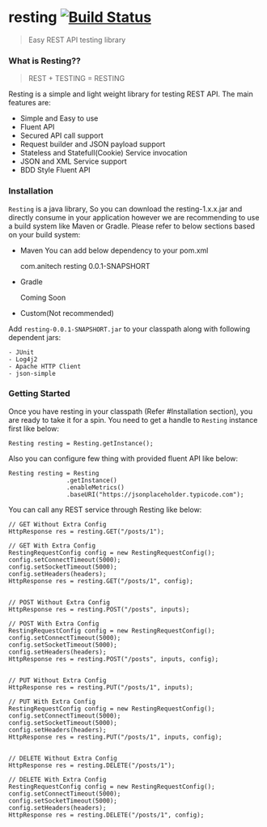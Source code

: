 # resting [![Build Status](https://travis-ci.org/anitechcs/resting.svg?branch=master)](https://travis-ci.org/anitechcs/resting)

> Easy REST API testing library

### What is Resting??
> REST + TESTING = RESTING

Resting is a simple and light weight library for testing REST API. The main features are:

   * Simple and Easy to use
   * Fluent API
   * Secured API call support
   * Request builder and JSON payload support
   * Stateless and Statefull(Cookie) Service invocation 
   * JSON and XML Service support
   * BDD Style Fluent API


### Installation

`Resting` is a java library, So you can download the resting-1.x.x.jar and directly consume in your application however we are recommending to use a build system like Maven or Gradle. Please refer to below sections based on your build system: 

* Maven
	You can add below dependency to your pom.xml
	
	<dependency>
	    <groupId>com.anitech</groupId>
	    <artifactId>resting</artifactId>
	    <version>0.0.1-SNAPSHORT</version>
	</dependency>
	

* Gradle

	
	Coming Soon
	

* Custom(Not recommended) 


Add `resting-0.0.1-SNAPSHORT.jar` to your classpath along with following dependent jars:

	- JUnit
	- Log4j2
	- Apache HTTP Client
	- json-simple
	

### Getting Started

Once you have resting in your classpath (Refer #Installation section), you are ready to take it for a spin. You need to get a handle to `Resting` instance first like below:

	
	Resting resting = Resting.getInstance();
	
Also you can configure few thing with provided fluent API like below:
	
	
	Resting	resting = Resting
					.getInstance()
					.enableMetrics()
					.baseURI("https://jsonplaceholder.typicode.com");
	

You can call any REST service through Resting like below:

	// GET Without Extra Config
	HttpResponse res = resting.GET("/posts/1");
	
	// GET With Extra Config
	RestingRequestConfig config = new RestingRequestConfig();
	config.setConnectTimeout(5000);
	config.setSocketTimeout(5000);
	config.setHeaders(headers);
	HttpResponse res = resting.GET("/posts/1", config);
	
	
	// POST Without Extra Config
	HttpResponse res = resting.POST("/posts", inputs);
	
	// POST With Extra Config
	RestingRequestConfig config = new RestingRequestConfig();
	config.setConnectTimeout(5000);
	config.setSocketTimeout(5000);
	config.setHeaders(headers);	
	HttpResponse res = resting.POST("/posts", inputs, config);
	
	
	// PUT Without Extra Config
	HttpResponse res = resting.PUT("/posts/1", inputs);
	
	// PUT With Extra Config
	RestingRequestConfig config = new RestingRequestConfig();
	config.setConnectTimeout(5000);
	config.setSocketTimeout(5000);
	config.setHeaders(headers);	
	HttpResponse res = resting.PUT("/posts/1", inputs, config);
	
	
	// DELETE Without Extra Config
	HttpResponse res = resting.DELETE("/posts/1");
	
	// DELETE With Extra Config
	RestingRequestConfig config = new RestingRequestConfig();
	config.setConnectTimeout(5000);
	config.setSocketTimeout(5000);
	config.setHeaders(headers);
	HttpResponse res = resting.DELETE("/posts/1", config);
		